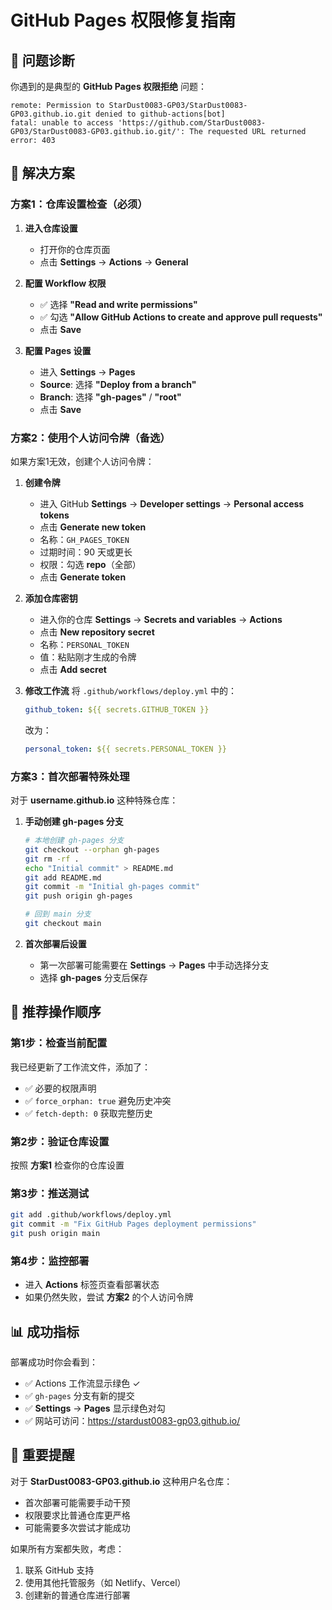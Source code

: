 # GitHub Pages 权限修复指南

## 🚨 **问题诊断**

你遇到的是典型的 **GitHub Pages 权限拒绝** 问题：
```
remote: Permission to StarDust0083-GP03/StarDust0083-GP03.github.io.git denied to github-actions[bot]
fatal: unable to access 'https://github.com/StarDust0083-GP03/StarDust0083-GP03.github.io.git/': The requested URL returned error: 403
```

## 🔧 **解决方案**

### **方案1：仓库设置检查（必须）**

1. **进入仓库设置**
   - 打开你的仓库页面
   - 点击 **Settings** → **Actions** → **General**

2. **配置 Workflow 权限**
   - ✅ 选择 **"Read and write permissions"**
   - ✅ 勾选 **"Allow GitHub Actions to create and approve pull requests"**
   - 点击 **Save**

3. **配置 Pages 设置**
   - 进入 **Settings** → **Pages**
   - **Source**: 选择 **"Deploy from a branch"**
   - **Branch**: 选择 **"gh-pages"** / **"root"**
   - 点击 **Save**

### **方案2：使用个人访问令牌（备选）**

如果方案1无效，创建个人访问令牌：

1. **创建令牌**
   - 进入 GitHub **Settings** → **Developer settings** → **Personal access tokens**
   - 点击 **Generate new token**
   - 名称：`GH_PAGES_TOKEN`
   - 过期时间：90 天或更长
   - 权限：勾选 **repo**（全部）
   - 点击 **Generate token**

2. **添加仓库密钥**
   - 进入你的仓库 **Settings** → **Secrets and variables** → **Actions**
   - 点击 **New repository secret**
   - 名称：`PERSONAL_TOKEN`
   - 值：粘贴刚才生成的令牌
   - 点击 **Add secret**

3. **修改工作流**
   将 `.github/workflows/deploy.yml` 中的：
   ```yaml
   github_token: ${{ secrets.GITHUB_TOKEN }}
   ```
   改为：
   ```yaml
   personal_token: ${{ secrets.PERSONAL_TOKEN }}
   ```

### **方案3：首次部署特殊处理**

对于 **username.github.io** 这种特殊仓库：

1. **手动创建 gh-pages 分支**
   ```bash
   # 本地创建 gh-pages 分支
   git checkout --orphan gh-pages
   git rm -rf .
   echo "Initial commit" > README.md
   git add README.md
   git commit -m "Initial gh-pages commit"
   git push origin gh-pages
   
   # 回到 main 分支
   git checkout main
   ```

2. **首次部署后设置**
   - 第一次部署可能需要在 **Settings** → **Pages** 中手动选择分支
   - 选择 **gh-pages** 分支后保存

## 🎯 **推荐操作顺序**

### **第1步：检查当前配置**
我已经更新了工作流文件，添加了：
- ✅ 必要的权限声明
- ✅ `force_orphan: true` 避免历史冲突
- ✅ `fetch-depth: 0` 获取完整历史

### **第2步：验证仓库设置**
按照 **方案1** 检查你的仓库设置

### **第3步：推送测试**
```bash
git add .github/workflows/deploy.yml
git commit -m "Fix GitHub Pages deployment permissions"
git push origin main
```

### **第4步：监控部署**
- 进入 **Actions** 标签页查看部署状态
- 如果仍然失败，尝试 **方案2** 的个人访问令牌

## 📊 **成功指标**

部署成功时你会看到：
- ✅ Actions 工作流显示绿色 ✓
- ✅ `gh-pages` 分支有新的提交
- ✅ **Settings** → **Pages** 显示绿色对勾
- ✅ 网站可访问：https://stardust0083-gp03.github.io/

## 🚨 **重要提醒**

对于 **StarDust0083-GP03.github.io** 这种用户名仓库：
- 首次部署可能需要手动干预
- 权限要求比普通仓库更严格
- 可能需要多次尝试才能成功

如果所有方案都失败，考虑：
1. 联系 GitHub 支持
2. 使用其他托管服务（如 Netlify、Vercel）
3. 创建新的普通仓库进行部署